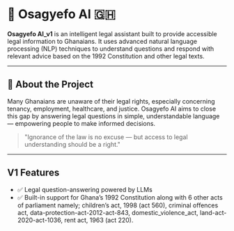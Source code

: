 # 🧠 Osagyefo AI 🇬🇭

**Osagyefo AI_v1** is an intelligent legal assistant built to provide accessible legal information to Ghanaians. It uses advanced natural language processing (NLP) techniques to understand questions and respond with relevant advice based on the 1992 Constitution and other legal texts.

---

## 📜 About the Project

Many Ghanaians are unaware of their legal rights, especially concerning tenancy, employment, healthcare, and justice. Osagyefo AI aims to close this gap by answering legal questions in simple, understandable language — empowering people to make informed decisions.

> "Ignorance of the law is no excuse — but access to legal understanding should be a right."

---

## V1 Features

- ✅ Legal question-answering powered by LLMs
- ✅ Built-in support for Ghana’s 1992 Constitution along with 6 other acts of parliament namely;
    children’s act, 1998 (act 560),
    criminal offences act,
    data-protection-act-2012-act-843,
    domestic_violence_act,
    land-act-2020-act-1036,
    rent act, 1963 (act 220).


